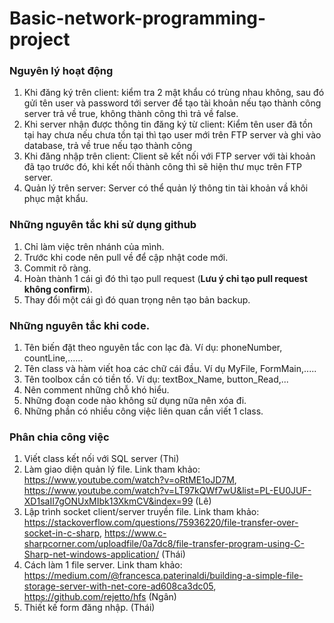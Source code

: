 # Basic-network-programming-project
### Nguyên lý hoạt động
1. Khi đăng ký trên client: kiểm tra 2 mật khẩu có trùng nhau không, sau đó gửi tên user và password tới server để tạo tài khoản nếu tạo thành công server trả về true, không thành công thì trả về false.
2. Khi server nhận được thông tin đăng ký từ client: Kiểm tên user đã tồn tại hay chưa nếu chưa tồn tại thì tạo user mới trên FTP server và ghi vào database, trả về true nếu tạo thành công
3. Khi đăng nhập trên client: Client sẽ kết nối với FTP server với tài khoản đã tạo trước đó, khi kết nối thành công thì sẽ hiện thư mục trên FTP server.
4. Quản lý trên server: Server có thể quản lý thông tin tài khoản vầ khôi phục mật khẩu.
### Những nguyên tắc khi sử dụng github
1. Chỉ làm việc trên nhánh của mình.
2. Trước khi code nên pull về để cập nhật code mới.
3. Commit rõ ràng.
3. Hoàn thành 1 cái gì đó thì tạo pull request (**Lưu ý chỉ tạo pull request không confirm**).
4. Thay đổi một cái gì đó quan trọng nên tạo bản backup.
### Những nguyên tắc khi code.
1. Tên biến đặt theo nguyên tắc con lạc đà. Ví dụ: phoneNumber, countLine,......
2. Tên class và hàm viết hoa các chữ cái đầu. Ví dụ MyFile, FormMain,.....
3. Tên toolbox cần có tiền tố. Ví dụ: textBox_Name, button_Read,...
4. Nên comment những chỗ khó hiểu.
5. Những đoạn code nào không sử dụng nữa nên xóa đi.
6. Những phần có nhiều công việc liên quan cần viết 1 class.
### Phân chia công việc
1. Viết class kết nối với SQL server (Thi)
2. Làm giao diện quản lý file. Link tham khảo: <https://www.youtube.com/watch?v=oRtME1oJD7M>, <https://www.youtube.com/watch?v=LT97kQWf7wU&list=PL-EU0JUF-XD1saII7gONUxMIbk13XkmCV&index=99> (Lê)
3. Lập trình socket client/server truyền file. Link tham khảo: <https://stackoverflow.com/questions/75936220/file-transfer-over-socket-in-c-sharp>, <https://www.c-sharpcorner.com/uploadfile/0a7dc8/file-transfer-program-using-C-Sharp-net-windows-application/> (Thái)
4. Cách làm 1 file server. Link tham khảo: <https://medium.com/@francesca.paterinaldi/building-a-simple-file-storage-server-with-net-core-ad608ca3dc05>, <https://github.com/rejetto/hfs> (Ngân)
5. Thiết kế form đăng nhập. (Thái)
